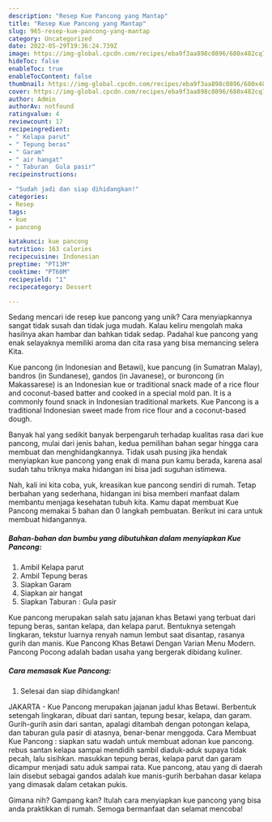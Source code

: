 ```yaml
---
description: "Resep Kue Pancong yang Mantap"
title: "Resep Kue Pancong yang Mantap"
slug: 965-resep-kue-pancong-yang-mantap
category: Uncategorized
date: 2022-05-29T19:36:24.739Z
image: https://img-global.cpcdn.com/recipes/eba9f3aa898c0896/680x482cq70/kue-pancong-foto-resep-utama.jpg
hideToc: false
enableToc: true
enableTocContent: false
thumbnail: https://img-global.cpcdn.com/recipes/eba9f3aa898c0896/680x482cq70/kue-pancong-foto-resep-utama.jpg
cover: https://img-global.cpcdn.com/recipes/eba9f3aa898c0896/680x482cq70/kue-pancong-foto-resep-utama.jpg
author: Admin
authorAv: notfound
ratingvalue: 4
reviewcount: 17
recipeingredient:
- " Kelapa parut"
- " Tepung beras"
- " Garam"
- " air hangat"
- " Taburan  Gula pasir"
recipeinstructions:

- "Sudah jadi dan siap dihidangkan!"
categories:
- Resep
tags:
- kue
- pancong

katakunci: kue pancong 
nutrition: 163 calories
recipecuisine: Indonesian
preptime: "PT13M"
cooktime: "PT60M"
recipeyield: "1"
recipecategory: Dessert

---
```





Sedang mencari ide resep kue pancong yang unik? Cara menyiapkannya sangat tidak susah dan tidak juga mudah. Kalau keliru mengolah maka hasilnya akan hambar dan bahkan tidak sedap. Padahal kue pancong yang enak selayaknya memiliki aroma dan cita rasa yang bisa memancing selera Kita.





Kue pancong (in Indonesian and Betawi), kue pancung (in Sumatran Malay), bandros (in Sundanese), gandos (in Javanese), or buroncong (in Makassarese) is an Indonesian kue or traditional snack made of a rice flour and coconut-based batter and cooked in a special mold pan. It is a commonly found snack in Indonesian traditional markets. Kue Pancong is a traditional Indonesian sweet made from rice flour and a coconut-based dough.

Banyak hal yang sedikit banyak berpengaruh terhadap kualitas rasa dari kue pancong, mulai dari jenis bahan, kedua pemilihan bahan segar hingga cara membuat dan menghidangkannya. Tidak usah pusing jika hendak menyiapkan kue pancong yang enak di mana pun kamu berada, karena asal sudah tahu triknya maka hidangan ini bisa jadi suguhan istimewa.






Nah, kali ini kita coba, yuk, kreasikan kue pancong sendiri di rumah. Tetap berbahan yang sederhana, hidangan ini bisa memberi manfaat dalam membantu menjaga kesehatan tubuh kita. Kamu dapat membuat Kue Pancong memakai 5 bahan dan 0 langkah pembuatan. Berikut ini cara untuk membuat hidangannya.

<!--inarticleads1-->

##### Bahan-bahan dan bumbu yang dibutuhkan dalam menyiapkan Kue Pancong:

1. Ambil  Kelapa parut
1. Ambil  Tepung beras
1. Siapkan  Garam
1. Siapkan  air hangat
1. Siapkan  Taburan : Gula pasir


Kue pancong merupakan salah satu jajanan khas Betawi yang terbuat dari tepung beras, santan kelapa, dan kelapa parut. Bentuknya setengah lingkaran, tekstur luarnya renyah namun lembut saat disantap, rasanya gurih dan manis. Kue Pancong Khas Betawi Dengan Varian Menu Modern. Pancong Pocong adalah badan usaha yang bergerak dibidang kuliner. 

<!--inarticleads2-->

##### Cara memasak Kue Pancong:


1. Selesai dan siap dihidangkan!

JAKARTA - Kue Pancong merupakan jajanan jadul khas Betawi. Berbentuk setengah lingkaran, dibuat dari santan, tepung besar, kelapa, dan garam. Gurih-gurih asin dari santan, apalagi ditambah dengan potongan kelapa, dan taburan gula pasir di atasnya, benar-benar menggoda. Cara Membuat Kue Pancong : siapkan satu wadah untuk membuat adonan kue pancong. rebus santan kelapa sampai mendidih sambil diaduk-aduk supaya tidak pecah, lalu sisihkan. masukkan tepung beras, kelapa parut dan garam dicampur menjadi satu aduk sampai rata. Kue pancong, atau yang di daerah lain disebut sebagai gandos adalah kue manis-gurih berbahan dasar kelapa yang dimasak dalam cetakan pukis. 

Gimana nih? Gampang kan? Itulah cara menyiapkan kue pancong yang bisa anda praktikkan di rumah. Semoga bermanfaat dan selamat mencoba!
